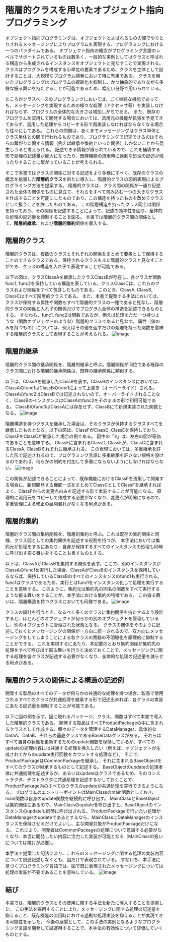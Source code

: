 # 階層的クラスを用いたオブジェクト指向プログラミング
オブジェクト指向プログラミングは、オブジェクトとよばれるものの間でやりとりされるメッセージングによりプログラムを表現する、プログラミングにおける一つのパラダイムである。
オブジェクト指向の概念がプログラミング言語のレベルでサポートされているものは数多く、一般的な実例としてはクラスと呼ばれる構造から生成されるインスタンスをオブジェクトと見なすことで実現される。
クラスはプログラムを構成する小単位の要素であるため、クラスを主体として設計することは、大規模なプログラム開発において特に有用である。
クラスを用いたプログラミングはプログラムの複雑化を抑制し、かつ抽象的でありながら多様な振る舞いを持たせることが可能であるため、幅広い分野で用いられている。

ところがクラスベースのプログラミングにおいては、ごく単純な機能であっても、メッセージングを実現するための様々な処理（アクセッサ等）を実装しなければならず、プログラムの全体的な大きさは増加しがちである。
また、既存のプログラムを流用して開発する場合においては、流用元の機能が拡張を予見できておらず、流用した処理からコピーする形で再実装しなければならなくなる場合も往々にしてある。
これらの問題は、あくまでメッセージングはクラス単体とクラス単体との間で行われるものであり、プログラミングで記述できるのはそれらの繋がりに関する情報（例えば継承や集約といった関係）しかないことから発生しうると考えられる。
記述できる情報が限られているので、これを補填する形で処理の記述量が膨大になったり、既存機能の流用時に過剰な処理の記述が残ったりすることに繋がっていることが考えられる。

そこで本書ではクラスの関係に対する記述をより多様にすべく、既存のクラスの概念を拡張した**階層的クラス**を新たに導入し、階層的クラスの図的表現によるプログラミング方法を提案する。
階層的クラスは、クラス間の関係が一通り記述された全体の関係をものに見立て、それらをすべて包み込む一つの大きなクラスを作成することを可能にしたものであり、この構造を持ったものを改めてクラスとして扱うことを許したものである。
この階層構造を持ったクラス同士は関係を持っており、その関係を記述することによって、記述の効率性を図り、全体的な処理の記述量を抑制することを図る。
本書では階層的クラス間の関係として、**階層的継承**、および**階層的集約**関係を導入する。
## 階層的クラス
階層的クラスは、複数のクラスとそれぞれの関係をまとめて要素として保持することのできるクラスである。保持されるクラスもまた階層的クラスと見なすことができ、クラスの構造を入れ子で表現することが可能である。

以下の図は、クラスClassAを継承したクラスClassBが存在し、各クラスが関数func1, func2を保持している構造を表している。クラスClassCは、これらのクラスおよび関係をすべて包含したものである。
このとき、ClassA, ClassB, ClassCはすべて階層的クラスである。
また、本書で提案する手法においては、クラスが保持する属性や関数もすべて階層的クラスの一種であると見なし、階層的クラスの関係と入れ子の関係だけでプログラム全体の構造を記述できるものとする。
すなわち、func1, func2は関数であるが、例えば処理をただ一つ持つような（関数オブジェクトのような）階層的クラスであると見なす。
属性（値のみを持つもの）については、例えばその値を返すだけの処理を持った関数を意味する階層的クラスとして表現することが考えられる。
![image](https://github.com/fermiumbay/oophic/assets/4449159/21b6e24b-acff-4829-b3bf-44b0c4d9fa0e)
## 階層的継承
階層的クラス間の継承関係を、階層的継承と呼ぶ。階層関係が同位である既存のクラス間における階層的継承関係は、既存の継承関係に類似する。

以下は、ClassAを継承したClassBを表す。ClassBのインスタンスにおいては、ClassAのfunc1はClassBのfunc1によって上書き（オーバーライド）される。
ClassAのfunc2はClassBでは記述されないので、オーバーライドされることなく、ClassBのインスタンスはClassAのfunc2をそのままの形で利用可能である。
ClassBのfunc3はClassAには存在せず、ClassBにて新規実装された関数となる。
![image](https://github.com/fermiumbay/oophic/assets/4449159/06e1aba0-bfe9-4589-b6be-a30c7981c2f1)

階層構造を持つクラスを継承した場合は、そのクラスが保持するクラスすべてを継承したものとなる。以下の図は、ClassFがClassD, ClassEを保持しており、ClassFをClassCが継承した場合の例である。
図中の「≡」は、左右の図が等価であることを意味する。
ClassFに含まれるClassD, ClassEが、ClassCに含まれるClassA, ClassBそれぞれに継承される。
この表現においては、多重継承を許した形で記述されるので、プログラミング言語に多重継承を許さない規格を設けるのであれば、何らかの制約を付加して多重にならないようにしなければならない。
![image](https://github.com/fermiumbay/oophic/assets/4449159/a30fdb63-cff5-4c78-9c1c-ef5034697ab6)

この関係が記述できることによって、既存機能におけるClassFを流用して開発する場合に、新規開発する機能一式をまとめてClassCとしてClassFを継承すればよく、ClassFからの変更点のみを記述する形で実装することが可能になる。
原理的に流用元をコピーして作成する必要がなくなり、変更点が明確になるので、多重管理による修正の展開漏れがなくなる利点がある。
## 階層的集約
階層的クラス間の集約関係を、階層的集約と呼ぶ。これは既存の集約関係と同様、クラス図としての集約関係を記述する役割を持つが、
本手法においては集約元が処理をするにあたり、自身が保持するすべてのインスタンスの処理も同時に呼び出す振る舞いをすることも表すものとする。

以下は、ClassAがClassBを集約する関係を表す。ここで、別のインスタンスがClassAのfunc1を実行した場合、ClassAがClassBのインスタンスを保持しているならば、保持しているClassBのすべてのインスタンスのfunc1も実行される。
func1はクラスであるため、実行とはfunc1をインスタンス化して処理を実行することを意味する。
このように、集約元は集約先の同名の関数をすべて実行するような振る舞いをすることが、本手法における集約の特徴である。
この振る舞いは、階層構造を持つクラスにおいても同様である。
![image](https://github.com/fermiumbay/oophic/assets/4449159/98c5ced2-c58b-41c0-bb8d-233799f79443)

クラスの設計を行うとき、なるべく多くのクラスに集約関係を持たせるよう設計すると、ほとんどのオブジェクトが何らかの別のオブジェクトを管理しているし、別のオブジェクトに管理された状態となる。
クラスの関係をそのように記述しておくとメッセージングの関係が一方向に統一されるので、双方向にメッセージングをしてしまうことによる各クラスの責務の不明瞭化を原理的に抑制することができる。
これを実現するにあたり、本記載のとおり集約関係が集約先の処理をすべて呼び出す振る舞いを行うと決めておくことで、メッセージングに関する処理を各クラスが記述する必要がなくなり、全体的な処理の記述量を減らせる利点がある。
## 階層的クラスの関係による構造の記述例
開発する製品のすべてのデータが何らかの共通的な処理を持つ場合、製品で使用されるすべてのクラスが共通処理を継承する形で記述出来れば、各クラスの実装にあたる記述量を抑制することが可能である。

以下に図の例を示す。図に現れるパッケージ、クラス、関数はすべて本書で導入した階層的クラスである。
開発する製品はすべてProductPackageの中に含まれるクラスとして作成する。個々のデータを管理するDataManager、具体的なDataA、DataB、それらの基底クラスであるBaseDataクラスがある。
それらはすべて自身の状態を更新するためのupdate関数を保持しているが、すべてのupdateの処理内容には共通する処理を挿入したい（例えば、オブジェクトが生成されてからのupdate実行回数をカウントする処理など）。
そこで、ProductPackageはCommonPackageを継承し、それに含まれるBaseObjectをすべてのクラスが継承するものとして記述する。
BaseObjectのupdateの処理本体に共通処理を記述するか、あるいはupdateはクラスであるため、そのコンストラクタ、デストラクタに共通処理を記述するかしておくことで、ProductPackage内のすべてのクラスのupdateが共通処理を実行できるようになる。
プログラムのエントリーポイントはMainClassのmain関数としておき、main関数は自身のupdate関数を継続的に呼び出す。
MainClassとBaseObjectは集約関係にあるので、MainClassのupdateを呼び出すと、BaseObjectのインスタンスのupdateも同時に呼び出される。
ProductPackageで行いたい処理がDataManagerのupdateであるとするなら、MainClassにDataManagerのインスタンスを保持させるだけでよいし、主な開発対象がProductPackageだけになる。
これにより、開発者はCommonPackageの処理について意識する必要がなくなり、本当に開発したい内容に注力した実装が可能となる（MainClassの扱いについては検討が必要）。

本手法で提案した記法により、これらのメッセージングに関する処理の実装内容について別途記述しなくとも、図だけで表現されている。
すなわち、本手法に基づくプログラミング言語では、図で既に表現されたメッセージングについては処理の実装が不要であることを意味している。
![image](https://github.com/fermiumbay/oophic/assets/4449159/5155a8b4-4745-4ef0-a48a-3e8032a872ba)

## 結び
本書では、階層的クラスとその使用に関する手法を新たに導入することを提案した。
この手法を採用することにより、メッセージングに関する処理の記述量を抑えること、既存機能の流用時における過剰な処理実装を抑えることが実現できる可能性を示した。
今後の展望として、この手法の実例となるようなプログラミング言語を開発して試運用することで、本手法の有効性について評価していくものとする。

